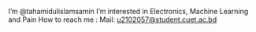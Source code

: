 I’m @tahamidulislamsamin
I’m interested in Electronics, Machine Learning and Pain
How to reach me :
Mail: u2102057@student.cuet.ac.bd

